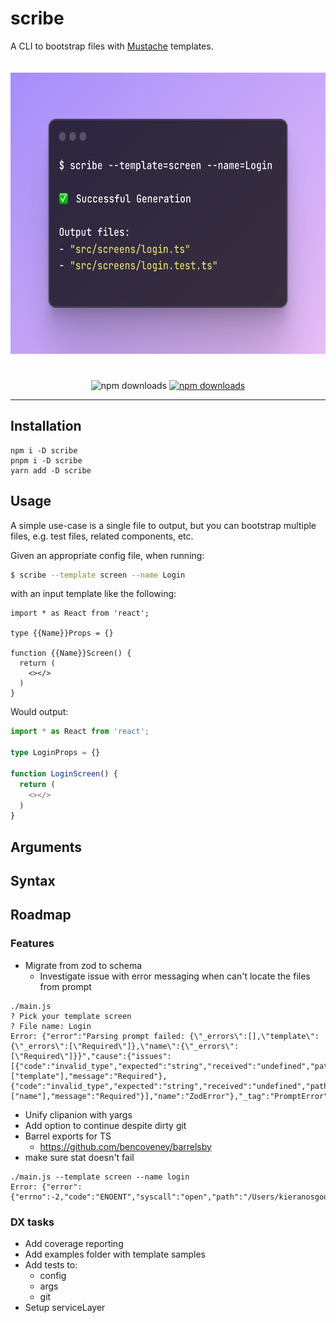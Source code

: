 # scribe

A CLI to bootstrap files with [Mustache](https://github.com/mustache/mustache.github.com) templates.

<div align='center'>
  <img src="docs/usage.png" alt="scribe usage example" style='margin-bottom: 25px; margin-top: 20px; height: 450px;'>
</div>

<p align="center">


[//]: # (URL for usage example above)
[//]: # (https://ray.so/#code=JCBzY3JpYmUgLS10ZW1wbGF0ZT1zY3JlZW4gLS1uYW1lPUxvZ2luCgrinIUgU3VjY2Vzc2Z1bCBHZW5lcmF0aW9uCgpPdXRwdXQgZmlsZXM6IAotICJzcmMvc2NyZWVucy9sb2dpbi50cyIKLSAic3JjL3NjcmVlbnMvbG9naW4udGVzdC50cyIK&language=shell)

  <img src="https://github.com/kieran-osgood/scribe/actions/workflows/main.yml/badge.svg?branch=main" alt="npm downloads" height="20">

  <a href="https://www.npmjs.com/package/@kieran-osgood/scribe">
    <img src="https://img.shields.io/npm/dm/@kieran-osgood/scribe.svg" alt="npm downloads" height="20">
  </a>
</p>


[//]: # (Look into why this doesnt work)

[//]: # ([![npm version]&#40;https://badge.fury.io/js/@kieran-osgood/scribe.svg&#41;]&#40;//npmjs.com/package/kieran-osgood/scribe&#41;)

[//]: # (<a href="https://bundlephobia.com/package/@kieran-osgood/scribe@latest" target="\_parent">)

[//]: # (<img alt="" src="https://badgen.net/bundlephobia/minzip/@kieran-osgood/scribe" />)

[//]: # (</a>)

---

## Installation

```shell
npm i -D scribe
pnpm i -D scribe
yarn add -D scribe
```
## Usage

A simple use-case is a single file to output, but you can bootstrap multiple files, e.g. test files, related components,
etc.

Given an appropriate config file, when running:

```sh
$ scribe --template screen --name Login
```

with an input template like the following:

```scribe
import * as React from 'react';

type {{Name}}Props = {}

function {{Name}}Screen() {
  return (
    <></>
  )
}
```

Would output:

```ts
import * as React from 'react';

type LoginProps = {}

function LoginScreen() {
  return (
    <></>
  )
}
```

## Arguments

## Syntax

## Roadmap

### Features

- Migrate from zod to schema
  - Investigate issue with error messaging when can't locate the files from prompt
```shell
./main.js
? Pick your template screen
? File name: Login
Error: {"error":"Parsing prompt failed: {\"_errors\":[],\"template\":{\"_errors\":[\"Required\"]},\"name\":{\"_errors\":[\"Required\"]}}","cause":{"issues":[{"code":"invalid_type","expected":"string","received":"undefined","path":["template"],"message":"Required"},{"code":"invalid_type","expected":"string","received":"undefined","path":["name"],"message":"Required"}],"name":"ZodError"},"_tag":"PromptError"}
```
  
- Unify clipanion with yargs
- Add option to continue despite dirty git
- Barrel exports for TS
    - https://github.com/bencoveney/barrelsby
- make sure stat doesn't fail 
```shell
./main.js --template screen --name login
Error: {"error":{"errno":-2,"code":"ENOENT","syscall":"open","path":"/Users/kieranosgood/WebstormProjects/scribe/dist/examples/src/screens/login.ts"},"_tag":"ErrnoError"}
```

### DX tasks

- Add coverage reporting
- Add examples folder with template samples
- Add tests to:
    - config
    - args
    - git
- Setup serviceLayer